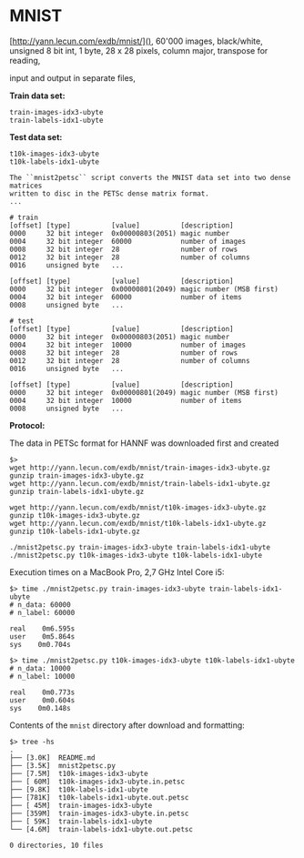 # MNIST

[http://yann.lecun.com/exdb/mnist/](),
60'000 images, black/white, unsigned 8 bit int, 1 byte,
28 x 28 pixels,
column major, transpose for reading,

input and output in separate files,

**Train data set:**

```
train-images-idx3-ubyte
train-labels-idx1-ubyte
```


**Test data set:**

```
t10k-images-idx3-ubyte
t10k-labels-idx1-ubyte
```

```
The ``mnist2petsc`` script converts the MNIST data set into two dense matrices
written to disc in the PETSc dense matrix format.
...

```

```
# train
[offset] [type]          [value]          [description]
0000     32 bit integer  0x00000803(2051) magic number
0004     32 bit integer  60000            number of images
0008     32 bit integer  28               number of rows
0012     32 bit integer  28               number of columns
0016     unsigned byte   ...

[offset] [type]          [value]          [description]
0000     32 bit integer  0x00000801(2049) magic number (MSB first)
0004     32 bit integer  60000            number of items
0008     unsigned byte   ...

# test
[offset] [type]          [value]          [description]
0000     32 bit integer  0x00000803(2051) magic number
0004     32 bit integer  10000            number of images
0008     32 bit integer  28               number of rows
0012     32 bit integer  28               number of columns
0016     unsigned byte   ...

[offset] [type]          [value]          [description]
0000     32 bit integer  0x00000801(2049) magic number (MSB first)
0004     32 bit integer  10000            number of items
0008     unsigned byte   ...
```


**Protocol:**

The data in PETSc format for HANNF was downloaded first and
created

```
$>
wget http://yann.lecun.com/exdb/mnist/train-images-idx3-ubyte.gz
gunzip train-images-idx3-ubyte.gz
wget http://yann.lecun.com/exdb/mnist/train-labels-idx1-ubyte.gz
gunzip train-labels-idx1-ubyte.gz

wget http://yann.lecun.com/exdb/mnist/t10k-images-idx3-ubyte.gz
gunzip t10k-images-idx3-ubyte.gz
wget http://yann.lecun.com/exdb/mnist/t10k-labels-idx1-ubyte.gz
gunzip t10k-labels-idx1-ubyte.gz

./mnist2petsc.py train-images-idx3-ubyte train-labels-idx1-ubyte
./mnist2petsc.py t10k-images-idx3-ubyte t10k-labels-idx1-ubyte
```

Execution times on a MacBook Pro, 2,7 GHz Intel Core i5:

```
$> time ./mnist2petsc.py train-images-idx3-ubyte train-labels-idx1-ubyte
# n_data: 60000
# n_label: 60000

real    0m6.595s
user    0m5.864s
sys    0m0.704s

$> time ./mnist2petsc.py t10k-images-idx3-ubyte t10k-labels-idx1-ubyte
# n_data: 10000
# n_label: 10000

real    0m0.773s
user    0m0.604s
sys    0m0.148s
```

Contents of the `mnist` directory after download and formatting:

```
$> tree -hs
.
├── [3.0K]  README.md
├── [3.5K]  mnist2petsc.py
├── [7.5M]  t10k-images-idx3-ubyte
├── [ 60M]  t10k-images-idx3-ubyte.in.petsc
├── [9.8K]  t10k-labels-idx1-ubyte
├── [781K]  t10k-labels-idx1-ubyte.out.petsc
├── [ 45M]  train-images-idx3-ubyte
├── [359M]  train-images-idx3-ubyte.in.petsc
├── [ 59K]  train-labels-idx1-ubyte
└── [4.6M]  train-labels-idx1-ubyte.out.petsc

0 directories, 10 files
```






